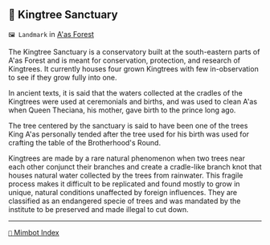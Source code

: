 ## 🌳 Kingtree Sanctuary

`🖼️ Landmark` in [A'as Forest](<https://zeithalt.github.io/r/aas_forest.html>)

The Kingtree Sanctuary is a conservatory built at the south-eastern parts of A'as Forest and is meant for conservation, protection, and research of Kingtrees. It currently houses four grown Kingtrees with few in-observation to see if they grow fully into one.

In ancient texts, it is said that the waters collected at the cradles of the Kingtrees were used at ceremonials and births, and was used to clean A'as when Queen Theciana, his mother, gave birth to the prince long ago.

The tree centered by the sanctuary is said to have been one of the trees King A'as personally tended after the tree used for his birth was used for crafting the table of the Brotherhood's Round.

Kingtrees are made by a rare natural phenomenon when two trees near each other conjunct their branches and create a cradle-like branch knot that houses natural water collected by the trees from rainwater. This fragile process makes it difficult to be replicated and found mostly to grow in unique, natural conditions unaffected by foreign influences. They are classified as an endangered specie of trees and was mandated by the institute to be preserved and made illegal to cut down.

-----
[`📑` Mimbot Index](<https://zeithalt.github.io/r/#8810>)
<!---
keywords: A'as Forest  
aliases: 
-->